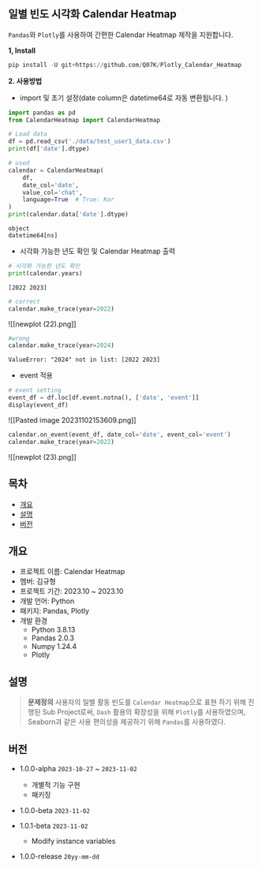 ## 일별 빈도 시각화 Calendar Heatmap
`Pandas`와  `Plotly`를 사용하여 간편한 Calendar Heatmap 제작을 지원합니다.

__1, Install__
```python
pip install -U git+https://github.com/Q07K/Plotly_Calendar_Heatmap
```

__2.  사용방법__
- import 및 초기 설정(date column은 datetime64로 자동 변환됩니다. )
```python
import pandas as pd
from CalendarHeatmap import CalendarHeatmap

# Load data
df = pd.read_csv('./data/test_user1_data.csv')
print(df['date'].dtype)

# used
calendar = CalendarHeatmap(
	df,
	date_col='date',
	value_col='chat',
	language=True  # True: Kor
)
print(calendar.data['date'].dtype)
```

```
object
datetime64[ns]
```

-  시각화 가능한 년도 확인 및 Calendar Heatmap 출력
```python
# 시각화 가능한 년도 확인
print(calendar.years)
```

```
[2022 2023]
```

```python
# correct
calendar.make_trace(year=2022)
```
![[newplot (22).png]]

```python
#wrong
calendar.make_trace(year=2024)
```

```
ValueError: "2024" not in list: [2022 2023]
```

- event 적용
```python
# event setting
event_df = df.loc[df.event.notna(), ['date', 'event']]
display(event_df)

```
![[Pasted image 20231102153609.png]]

```python
calendar.on_event(event_df, date_col='date', event_col='event')
calendar.make_trace(year=2022)
```

![[newplot (23).png]]


## 목차
- [개요](#개요)
- [설명](#설명)
- [버전](#버전)


## 개요
- 프로젝트 이름: Calendar Heatmap
- 멤버: 김규형
- 프로젝트 기간: 2023.10 ~ 2023.10
- 개발 언어: Python
- 패키지: Pandas, Plotly
- 개발 환경
	- Python 3.8.13
	- Pandas 2.0.3
	- Numpy 1.24.4
	- Plotly 


## 설명
> __문제정의__
> 사용자의 일별 활동 빈도를 `Calendar Heatmap`으로 표현 하기 위해 진행된 Sub Project로써,
> `Dash` 활용의 확장성을 위해 `Plotly`를 사용하였으며,  Seaborn과 같은 사용 편의성을 제공하기 위해 `Pandas`를 사용하였다.


## 버전
- 1.0.0-alpha `2023-10-27` ~ `2023-11-02`
	- 개별적 기능 구현
	- 패키징
- 1.0.0-beta `2023-11-02`
- 1.0.1-beta `2023-11-02`
	- Modify instance variables

- 1.0.0-release `20yy-mm-dd`

